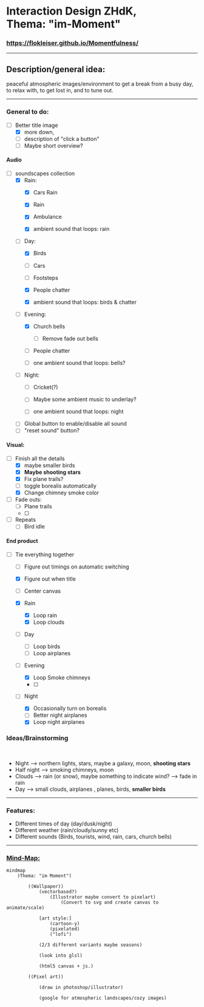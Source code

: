 # Interaction Design ZHdK, <br/> Thema: "im-Moment"


### https://flokleiser.github.io/Momentfulness/

___

## Description/general idea:

peaceful atmospheric images/environment to get a break from a busy day, to relax with, to get lost in, and to tune out. 

___

### General to do:

- [ ] Better title image
  - [x] more down, 
  - [ ] description of "click a button"
  - [ ] Maybe short overview?

#### Audio
- [ ] soundscapes collection
    - [x] Rain:
        - [x] Cars Rain
        - [x] Rain
        - [x] Ambulance

        - [x] ambient sound that loops: rain

    - [ ] Day:
        - [x] Birds
        - [ ] Cars 
        - [ ] Footsteps
        - [x] People chatter

        - [x] ambient sound that loops: birds & chatter

    - [ ] Evening:
        - [x] Church bells
          - [ ] Remove fade out bells
        - [ ] People chatter

        - [ ] one ambient sound that loops: bells? 

    - [ ] Night:
        - [ ] Cricket(?)
        - [ ] Maybe some ambient music to underlay?

        - [ ] one ambient sound that loops: night 

    - [ ] Global button to enable/disable all sound
    - [ ] "reset sound" button?

#### Visual:
- [ ] Finish all the details
    - [x] maybe smaller birds
    - [x] **Maybe shooting stars**
    - [x] Fix plane trails?
    - [ ] toggle borealis automatically
    - [x] Change chimney smoke color

- [ ] Fade outs:
    - [ ] Plane trails
    - [ ] 

- [ ] Repeats
    - [ ] Bird idle

#### End product
- [ ] Tie everything together
    - [ ] Figure out timings on automatic switching
    - [x] Figure out when title
    - [ ] Center canvas

    - [x] Rain 
      - [x] Loop rain 
      - [x] Loop clouds

    - [ ] Day
      - [ ] Loop birds
      - [ ] Loop airplanes

    - [ ] Evening
      - [x] Loop Smoke chimneys
      - [ ] 

    - [ ] Night
      - [x] Occasionally turn on borealis
      - [ ] Better night airplanes
      - [x] Loop night airplanes

### Ideas/Brainstorming

<br/>

- Night --> northern lights, stars, maybe a galaxy, moon, **shooting stars**
- Half night --> smoking chimneys, moon
- Clouds --> rain (or snow), maybe something to indicate wind? --> fade in rain
- Day --> small clouds, airplanes , planes, birds, **smaller birds**

___

### Features:

- Different times of day (day/dusk/night)
- Different weather (rain/cloudy/sunny etc)
- Different sounds (Birds, tourists, wind, rain, cars, church bells)

___

### <ins>Mind-Map:</ins>

```mermaid
mindmap
    )Thema: "im Moment"(

        ((Wallpaper))
            (vectorbased?)
                (Illustrator maybe convert to pixelart)
                    (Convert to svg and create canvas to animate/scale)

            [art style:] 
                (cartoon-y)
                (pixelated)
                ("lofi")

            (2/3 different variants maybe seasons)

            (look into glsl)

            (html5 canvas + js.)

        ((Pixel art))

            (draw in photoshop/illustrator)

            (google for atmospheric landscapes/cozy images)


```

